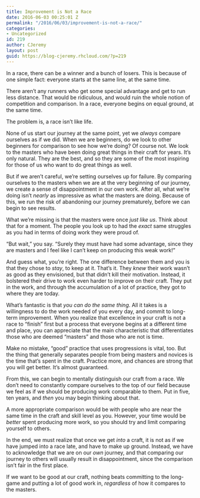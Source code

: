 ```yaml
---
title: Improvement is Not a Race
date: 2016-06-03 00:25:01 Z
permalink: "/2016/06/03/improvement-is-not-a-race/"
categories:
- Uncategorized
id: 219
author: CJeremy
layout: post
guid: https://blog-cjeremy.rhcloud.com/?p=219
---
```


In a race, there can be a winner and a bunch of losers. This is because of one simple fact: everyone starts at the same line, at the same time.

There aren&#8217;t any runners who get some special advantage and get to run less distance. That would be ridiculous, and would ruin the whole notion of competition and comparison. In a race, everyone begins on equal ground, at the same time.

The problem is, a race isn&#8217;t like life.

None of us start our journey at the same point, yet we _always_ compare ourselves as if we did. When we are beginners, do we look to other beginners for comparison to see how we&#8217;re doing? Of course not. We look to the masters who have been doing great things in their craft for years. It&#8217;s only natural. They are the best, and so they are some of the most inspiring for those of us who want to do great things as well.

But if we aren&#8217;t careful, we&#8217;re setting ourselves up for failure. By comparing ourselves to the masters when we are at the very beginning of our journey, we create a sense of disappointment in our own work. After all, what we&#8217;re doing isn&#8217;t _nearly_ as impressive as what the masters are doing. Because of this, we run the risk of abandoning our journey prematurely, before we can begin to see results.

What we&#8217;re missing is that the masters were once _just like us_. Think about that for a moment. The people you look up to had the _exact_ same struggles as you had in terms of doing work they were proud of.

&#8220;But wait,&#8221; you say. &#8220;Surely they must have had some advantage, since they are masters and I feel like I can&#8217;t keep on producing this weak work!&#8221;

And guess what, you&#8217;re right. The one difference between them and you is that they chose to _stay_, to keep at it. That&#8217;s it. They _knew_ their work wasn&#8217;t as good as they envisioned, but that didn&#8217;t kill their motivation. Instead, it bolstered their drive to work even harder to improve on their craft. They put in the work, and through the accumulation of a lot of practice, they got to where they are today.

What&#8217;s fantastic is that _you can do the same thing_. All it takes is a willingness to do the work needed of you every day, and commit to long-term improvement. When you realize that excellence in your craft is not a race to &#8220;finish&#8221; first but a process that everyone begins at a different time and place, you can appreciate that the main characteristic that differentiates those who are deemed &#8220;masters&#8221; and those who are not is time.

Make no mistake, &#8220;good&#8221; practice that uses progressions is vital, too. But the thing that generally separates people from being masters and novices is the time that&#8217;s spent in the craft. Practice more, and chances are strong that you will get better. It&#8217;s almost guaranteed.

From this, we can begin to mentally distinguish our craft from a race. We don&#8217;t need to constantly compare ourselves to the top of our field because we feel as if we should be producing work comparable to them. Put in five, ten years, and _then_ you may begin thinking about that.

A more appropriate comparison would be with people who are near the same time in the craft and skill level as you. However, your time would be _better_ spent producing more work, so you should try and limit comparing yourself to others.

In the end, we must realize that once we get _into_ a craft, it is not as if we have jumped into a race late, and have to make up ground. Instead, we have to acknowledge that we are on our _own_ journey, and that comparing our journey to others will usually result in disappointment, since the comparison isn&#8217;t fair in the first place.

If we want to be good at our craft, nothing beats committing to the long-game and putting a lot of good work in, _regardless_ of how it compares to the masters.